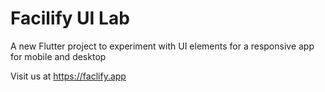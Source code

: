 # Facilify UI Lab

A new Flutter project to experiment with UI elements for a responsive app for mobile and desktop

Visit us at
https://faclify.app
